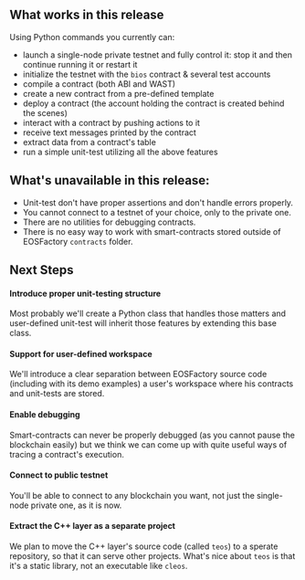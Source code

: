 ## What works in this release

Using Python commands you currently can:

* launch a single-node private testnet and fully control it: stop it and then continue running it or restart it
* initialize the testnet with the `bios` contract & several test accounts
* compile a contract (both ABI and WAST)
* create a new contract from a pre-defined template
* deploy a contract (the account holding the contract is created behind the scenes)
* interact with a contract by pushing actions to it
* receive text messages printed by the contract
* extract data from a contract's table
* run a simple unit-test utilizing all the above features

## What's unavailable in this release:

* Unit-test don't have proper assertions and don't handle errors properly.
* You cannot connect to a testnet of your choice, only to the private one.
* There are no utilities for debugging contracts.
* There is no easy way to work with smart-contracts stored outside of EOSFactory `contracts` folder.

## Next Steps

#### Introduce proper unit-testing structure

Most probably we'll create a Python class that handles those matters and user-defined unit-test will inherit those features by extending this base class.

#### Support for user-defined workspace

We'll introduce a clear separation between EOSFactory source code (including with its demo examples) a user's workspace where his contracts and unit-tests are stored.

#### Enable debugging

Smart-contracts can never be properly debugged (as you cannot pause the blockchain easily) but we think we can come up with quite useful ways of tracing a contract's execution.

#### Connect to public testnet

You'll be able to connect to any blockchain you want, not just the single-node private one, as it is now.

#### Extract the C++ layer as a separate project

We plan to move the C++ layer's source code (called `teos`) to a sperate repository, so that it can serve other projects. What's nice about `teos` is that it's a static library, not an executable like `cleos`. 